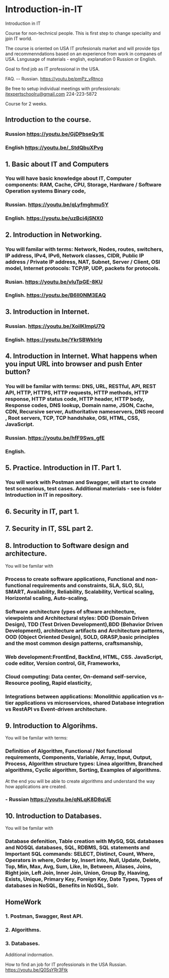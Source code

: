 # Introduction-in-IT

Introduction in IT


Course for non-technicsl people. This is first step to change speciality and jpin IT world.

The course is oriented on USA IT profesionals market and will provide tips and recommenndations based on an experience from work in companes of USA. Lsngusage of materials - english, explanation 0 Russion or English.

Goal to find job as IT professional in the USA.

FAQ. -- Russian. https://youtu.be/pmPz_yRtnco

Be free to setup individual meetings with professionals: itexpertschoolru@gmail.com 224-223-5872

Course for 2 weeks.

## Introduction to the course.

### Russion https://youtu.be/GjDPbseQy1E
### English https://youtu.be/_StdQbuXPvg


## 1. Basic about IT and Computers

### You will have basic knowledge about IT, Computer components: RAM, Cache, CPU, Storage, Hardware / Software Operation systems Binary code, 
###  Russian. https://youtu.be/qLyfmghmu5Y 
### English. https://youtu.be/uzBci4jSNX0

## 2. Introduction in Networking.

### You will familar with terms: Network, Nodes, routes, switchers, IP address, IPv4, IPv6, Network classes, CIDR, Public IP address / Private IP address, NAT, Subnet, Server / Client, OSI model, Internet protocols: TCP/IP, UDP, packets for protocols.

### Rusian. https://youtu.be/vluTpGE-8KU
### English. https://youtu.be/B6II0NM3EAQ

## 3. Introduction in Internet.

### Russian. https://youtu.be/XoilKImpU7Q
### English. https://youtu.be/YkrSBWklrlg

## 4. Introduction in Internet. What happens when you input URL into browser and push Enter button?

### You will be familar with terms: DNS, URL, RESTful, API, REST API, HTTP, HTTPS, HTTP requests, HTTP methods, HTTP response, HTTP status code, HTTP header, HTTP body, Response codes, DNS lookup, Domain name, JSON, Cache, CDN, Recursive server, Authoritative nameservers, DNS record , Root servers, TCP, TCP handshake, OSI, HTML, CSS, JavaScript.

###  Russian. https://youtu.be/hfF9Sws_gfE
###  English. 

## 5. Practice. Introduction in IT. Part 1.

### You will work with Postman and Swagger, will start to create test scenarious, test cases. Additional materials - see is folder Introduction in IT in repository.

## 6. Security in IT, part 1.

## 7. Security in IT, SSL part 2.

## 8. Introduction to Software design and architecture.

You will be familar with 
### Process to create software applications, Functional and non-functional requirements and constraints, SLA, SLO, SLI, SMART, Availability, Reliability, Scalability, Vertical scaling, Horizontal scaling, Auto-scaling,
### Software architecture (ypes of sftware architecture, viewpoints and Architectural styles: DDD (Domain Driven Design), TDD (Test Driven Development),BDD (Behavior Driven Development), architecture artifacts and Architecture patterns, OOD (Object Oriented Design), SOLD, GRASP,basic principles and the most common design patterns, craftsmanship, 
### Web development:FrontEnd, BackEnd, HTML, CSS. JavaScript, code editor, Version control, Git, Frameworks, 
### Cloud computing: Data center, On-demand self-service, Resource pooling, Rapid elasticity, 
### Integrations between applications: Monolithic application vs n-tier applications vs microservices, shared Database integration vs RestAPI vs Event-driven architecture.

## 9. Introduction to Algorihms.

You will be familar with terms: 
### Definition of Algorithm, Functional / Not functional requirements, Components, Variable, Array, Input, Output, Process, Algorithm structure types: Linea algorithm, Branched algorithms, Cyclic algorithm, Sorting, Examples of algorithms.
At the end you will be able to create algorithms and understand the way how applications are created. 

### - Russian https://youtu.be/qNLqK8D8qUE


## 10. Introduction to Databases.

You will be familar with  
### Database defenition, Table creation with MySQ,  SQL databases and NOSQL databases, SQL, RDBMS, SQL statements and Important SQL commands: SELECT, Distinct, Count, Where, Operators in where, Order by, Insert into,  Null, Update, Delete, Top, Min, Max, Avg, Sum, Like, In, Between, Aliases, Joins, Right join, Left Join, Inner Join, Union, Group By, Haaving, Exists,  Unique, Primary Key, Foreign Key,  Date Types,  Types of databases in NoSQL, Benefits in NoSQL, Solr.

##    HomeWork 
### 1. Postman, Swagger, Rest API.
### 2. Algorithms.
### 3. Databases. 

Additional indormation.

How to find an job for IT professionals in the USA Russian. https://youtu.be/Q0SsYRr3Ftk
